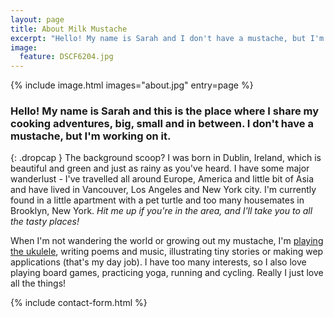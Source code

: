 ```yaml
---
layout: page
title: About Milk Mustache
excerpt: "Hello! My name is Sarah and I don't have a mustache, but I'm working on it. This is the place where I share my cooking adventures, big, small and in between."
image:
  feature: DSCF6204.jpg
---
```


{% include image.html images="about.jpg" entry=page %}

### Hello! My name is Sarah and this is the place where I share my cooking adventures, big, small and in between. I don't have a mustache, but I'm working on it.

{: .dropcap }
The background scoop? I was born in Dublin, Ireland, which is beautiful and green and just as rainy as you've heard. I have some major wanderlust - I've travelled all around Europe, America and little bit of Asia and have lived in Vancouver, Los Angeles and New York city. I'm currently found in a little apartment with a pet turtle and too many housemates in Brooklyn, New York. *Hit me up if you're in the area, and I'll take you to all the tasty places!*

When I'm not wandering the world or growing out my mustache, I'm [playing the ukulele](https://soundcloud.com/sarah-quigley-542895767), writing poems and music, illustrating tiny stories or making wep applications (that's my day job). I have too many interests, so I also love playing board games, practicing yoga, running and cycling. Really I just love all the things!

{% include contact-form.html %}
